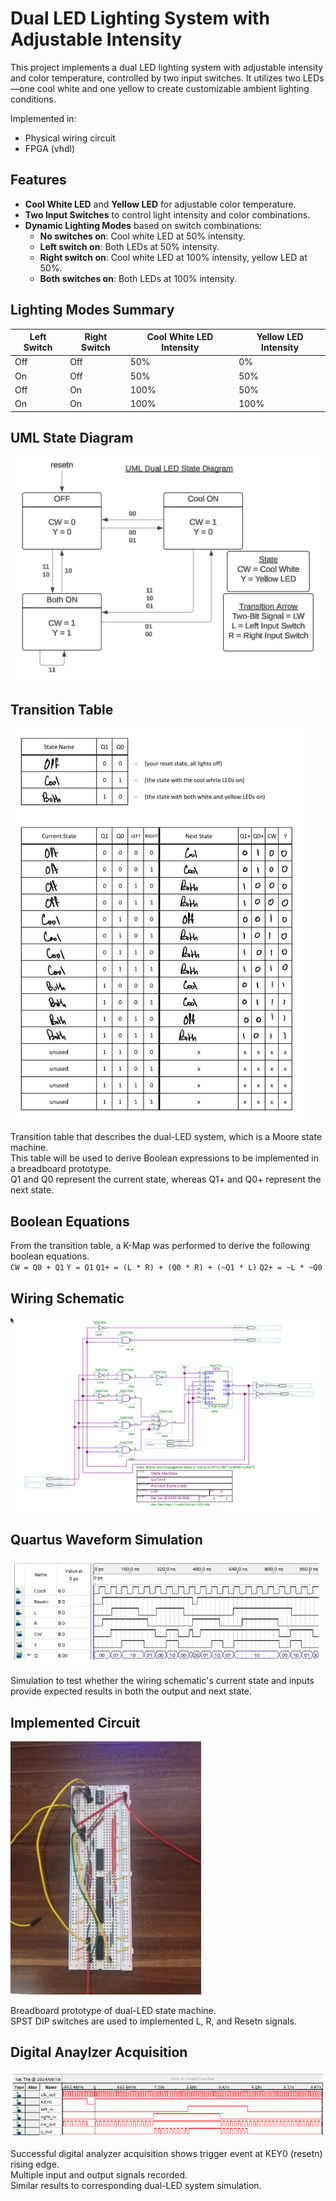 # Dual LED Lighting System with Adjustable Intensity

This project implements a dual LED lighting system with adjustable intensity and color temperature, controlled by two input switches. It utilizes two LEDs—one cool white and one yellow to create customizable ambient lighting conditions.<br>

Implemented in:
- Physical wiring circuit
- FPGA (vhdl)

## Features

- **Cool White LED** and **Yellow LED** for adjustable color temperature.
- **Two Input Switches** to control light intensity and color combinations.
- **Dynamic Lighting Modes** based on switch combinations:
  - **No switches on**: Cool white LED at 50% intensity.
  - **Left switch on**: Both LEDs at 50% intensity.
  - **Right switch on**: Cool white LED at 100% intensity, yellow LED at 50%.
  - **Both switches on**: Both LEDs at 100% intensity.

## Lighting Modes Summary

| Left Switch | Right Switch | Cool White LED Intensity | Yellow LED Intensity |
|-------------|--------------|--------------------------|-----------------------|
| Off         | Off          | 50%                      | 0%                    |
| On          | Off          | 50%                      | 50%                   |
| Off         | On           | 100%                     | 50%                   |
| On          | On           | 100%                     | 100%                  |

## UML State Diagram

![uml-state-diagram](images/uml-state-diagram.png)

## Transition Table

![transition-table](images/transition-table.png)

Transition table that describes the dual-LED system, which is a Moore state machine. <br>
This table will be used to derive Boolean expressions to be implemented in a breadboard prototype. <br>
Q1 and Q0 represent the current state, whereas Q1+ and Q0+ represent the next state.<br>

## Boolean Equations

From the transition table, a K-Map was performed to derive the following boolean equations. <br>
`CW = Q0 + Q1`
`Y = Q1`
`Q1+ = (L * R) + (Q0 * R) + (~Q1 * L)`
`Q2+ = ~L * ~Q0`

## Wiring Schematic

![wiring-schematic](images/wiring-schematic.png)

## Quartus Waveform Simulation

![waveform-simulation](images/waveform-simulation.png)

Simulation to test whether the wiring schematic's current state and inputs provide expected results in both the output and next state.

## Implemented Circuit

![circuit-implementation](images/circuit-implementation.png)

Breadboard prototype of dual-LED state machine. <br>
SPST DIP switches are used to implemented L, R, and Resetn signals.

## Digital Anaylzer Acquisition

![digital-analyzer-acquisition](images/digital-analyzer-acquisition.png)

Successful digital analyzer acquisition shows trigger event at KEY0 (resetn) rising edge. <br>
Multiple input and output signals recorded. <br>
Similar results to corresponding dual-LED system simulation.

